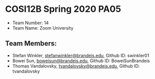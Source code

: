 # COSI12B Spring 2020 PA05
- Team Number: 14
- Team Name: Zoom University

## Team Members:
- Stefan Winkler, stefanwinkler@brandeis.edu, Github ID: swinkler01
- Bowei Sun, boweisun@brandeis.edu, Github ID: BoweiSunBrandeis
- Thomas Vandalovsky, tvandalovsky@brandeis.edu, Github ID: tvandalovsky
